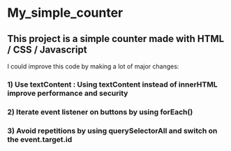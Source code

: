 # My_simple_counter

## This project is a simple counter made with HTML / CSS / Javascript

I could improve this code by making a lot of major changes: 

### 1) Use textContent : Using textContent instead of innerHTML improve performance and security

### 2) Iterate event listener on buttons by using forEach()

### 3) Avoid repetitions by using querySelectorAll and switch on the event.target.id

